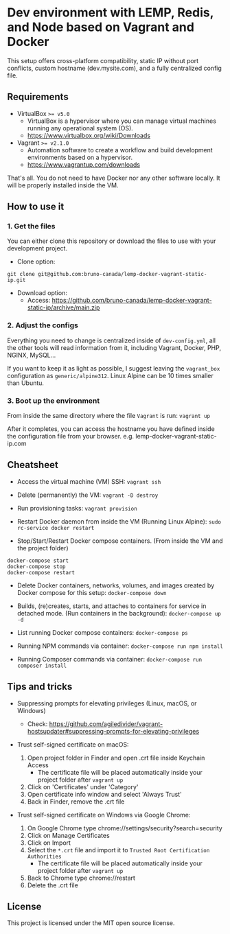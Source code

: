 # Dev environment with LEMP, Redis, and Node based on Vagrant and Docker

This setup offers cross-platform compatibility, static IP without port conflicts, custom hostname (dev.mysite.com), and a fully centralized config file.

## Requirements
- VirtualBox `>= v5.0`
    - VirtualBox is a hypervisor where you can manage virtual machines running any operational system (OS).
    - https://www.virtualbox.org/wiki/Downloads
- Vagrant `>= v2.1.0`
    - Automation software to create a workflow and build development environments based on a hypervisor.
    - https://www.vagrantup.com/downloads

That's all. You do not need to have Docker nor any other software locally. It will be properly installed inside the VM.

## How to use it

### 1. Get the files

You can either clone this repository or download the files to use with your development project.

- Clone option:
```
git clone git@github.com:bruno-canada/lemp-docker-vagrant-static-ip.git
```

- Download option:
    - Access: https://github.com/bruno-canada/lemp-docker-vagrant-static-ip/archive/main.zip

### 2. Adjust the configs

Everything you need to change is centralized inside of `dev-config.yml`, all the other tools will read information from it, including Vagrant, Docker, PHP, NGINX, MySQL...

If you want to keep it as light as possible, I suggest leaving the `vagrant_box` configuration as `generic/alpine312`. Linux Alpine can be 10 times smaller than Ubuntu.

### 3. Boot up the environment

From inside the same directory where the file `Vagrant` is run: `vagrant up`

After it completes, you can access the hostname you have defined inside the configuration file from your browser. e.g. lemp-docker-vagrant-static-ip.com

## Cheatsheet

- Access the virtual machine (VM) SSH: `vagrant ssh`

- Delete (permanently) the VM: `vagrant -D destroy`

- Run provisioning tasks: `vagrant provision`

- Restart Docker daemon from inside the VM (Running Linux Alpine): `sudo rc-service docker restart`

- Stop/Start/Restart Docker compose containers. (From inside the VM and the project folder)
```
docker-compose start
docker-compose stop
docker-compose restart
```

- Delete Docker containers, networks, volumes, and images created by Docker compose for this setup: `docker-compose down`

- Builds, (re)creates, starts, and attaches to containers for service in detached mode. (Run containers in the background): `docker-compose up -d`

- List running Docker compose containers: `docker-compose ps`

- Running NPM commands via container: `docker-compose run npm install`

- Running Composer commands via container: `docker-compose run composer install`

## Tips and tricks

- Suppressing prompts for elevating privileges (Linux, macOS, or Windows)
    - Check: https://github.com/agiledivider/vagrant-hostsupdater#suppressing-prompts-for-elevating-privileges

- Trust self-signed certificate on macOS:
    1. Open project folder in Finder and open .crt file inside Keychain Access
        - The certificate file will be placed automatically inside your project folder after `vagrant up`
    2. Click on 'Certificates' under 'Category'
    3. Open certificate info window and select 'Always Trust'
    4. Back in Finder, remove the .crt file
    
- Trust self-signed certificate on Windows via Google Chrome:
    1. On Google Chrome type chrome://settings/security?search=security
    2. Click on Manage Certificates
    3. Click on Import
    4. Select the `*.crt` file and import it to `Trusted Root Certification Authorities`
        - The certificate file will be placed automatically inside your project folder after `vagrant up`
    5. Back to Chrome type chrome://restart
    6. Delete the .crt file

## License

This project is licensed under the MIT open source license.

